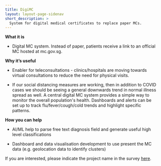 ```yaml
---
title: DigiMC
layout: layout-page-sidenav
short_description: >
  System for digital medical certificates to replace paper MCs.
---
```


**What it is**

- Digital MC system. Instead of paper, patients receive a link to an official MC hosted at mc.gov.sg.

**Why it’s useful**

- Enabler for teleconsultations - clinics/hospitals are moving towards virtual consultations to reduce the need for physical visits.

- If our social distancing measures are working, then in addition to COVID cases we should be seeing a general downwards trend in normal illness spread as well. A central digital MC system provides a simple way to monitor the overall population's health. Dashboards and alerts can be set up to track flu/fever/cough/cold trends and highlight specific patterns.

**How you can help**

- AI/ML help to parse free text diagnosis field and generate useful high level classifications

- Dashboard and data visualisation development to use present the MC data (e.g. geolocation data to identify clusters)

If you are interested, please indicate the project name in the survey [here](https://go.gov.sg/govtech-volunteers).
